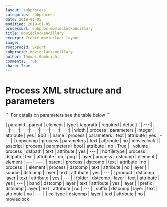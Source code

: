 ```yaml
---
layout: subprocess
categories: subprocess
date: 2019-01-05
modified: 2019-01-05
processurl: subproc-movieclockancillary
title: movieclockancillary
excerpt: Create movieclock layout
image: 
rootprocid: Export
subprocid: movieclockancillary
author: Thomas Gumbricht
comments: True
share: True
---
```


<h1 class='foot-description'>Process XML structure and parameters</h1>
```
For details on parameters see the table below
<?xml version="1.0" ?>
<process>
  <!--Generated from python-->
  <userproj plotid="yourplotid" projectid="yourprojectid" siteid="yoursiteid" system="systemid" tractid="yourtractid" userid="youruserid"/>
  <period endday="DD" endmonth="MM" endyear="YYYY" seasonendday="DD" seasonendmonth="MM" seasonstartday="DD" seasonstartmonth="MM" startday="DD" startmonth="MM" startyear="YYYY" timestep="timestep"/>
  <parameters asscript="True/False" copycomp="txtstring" name="txtstring" width="xyz"/>
  <dstpath hdrfiletype="txtstring" volume="txtstring"/>
  <dstcomp element="txtstring" parent="txtstring">
    <layer band="txtstring" celltype="txtstring" folder="txtstring" prefix="txtstring" product="txtstring" source="txtstring" suffix="txtstring"/>
  </dstcomp>
</process>
```

| paramid | parent | element | type | tagorattr | required | default |
|:---:|:---:|:---:|:---:|:---:|:---:|:---:|:---:|
| width | process | parameters | integer | attribute | yes | 900 |
| name | process | parameters | text | attribute | yes | --- |
| copycomp | process | parameters | text | attribute | no | movieclock |
| asscript | process | parameters | bool | attribute | no | True |
| volume | process | dstpath | text | attribute | yes | --- |
| hdrfiletype | process | dstpath | text | attribute | no | png |
| layer | process | dstcomp | element | element | --- | --- |
| parent | process | dstcomp | text | attribute | no | process |
| element | process | dstcomp | text | attribute | no | layer |
| source | dstcomp | layer | text | attribute | yes | --- |
| product | dstcomp | layer | text | attribute | yes | --- |
| folder | dstcomp | layer | text | attribute | yes | --- |
| band | dstcomp | layer | text | attribute | yes | layer |
| prefix | dstcomp | layer | text | attribute | no | --- |
| suffix | dstcomp | layer | text | attribute | no | --- |
| celltype | dstcomp | layer | text | attribute | no | movieclock |
